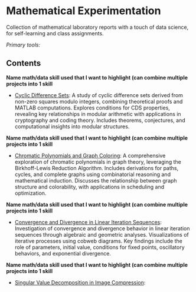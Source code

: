 # Mathematical Experimentation
Collection of mathematical laboratory reports with a touch of data science, for self-learning and class assignments.

*Primary tools:*

## Contents
**Name math/data skill used that I want to highlight (can combine multiple projects into 1 skill**
- [Cyclic Difference Sets](cyclic-difference-sets/cyclic-difference-sets.pdf): A study of cyclic difference sets derived from non-zero squares modulo integers, combining theoretical proofs and MATLAB computations. Explores conditions for CDS properties, revealing key relationships in modular arithmetic with applications in cryptography and coding theory. Includes theorems, conjectures, and computational insights into modular structures.

**Name math/data skill used that I want to highlight (can combine multiple projects into 1 skill**
- [Chromatic Polynomials and Graph Coloring](chromatic-polynomials-and-graph-coloring/chromatic-polynomials-birkhoff-lewis-method.pdf): A comprehensive exploration of chromatic polynomials in graph theory, leveraging the Birkhoff-Lewis Reduction Algorithm. Includes derivations for paths, cycles, and complete graphs using combinatorial reasoning and mathematical induction. Discusses the relationship between graph structure and colorability, with applications in scheduling and optimization.

**Name math/data skill used that I want to highlight (can combine multiple projects into 1 skill**
- [Convergence and Divergence in Linear Iteration Sequences](iteration-sequence-analysis/convergence-divergence-in-linear-iteration-sequences.pdf): Investigation of convergence and divergence behavior in linear iteration sequences through algebraic and geometric analyses. Visualizations of iterative processes using cobweb diagrams. Key findings include the role of parameters, initial value, conditions for fixed points, oscillatory behaviors, and exponential divergence.

**Name math/data skill used that I want to highlight (can combine multiple projects into 1 skill**
- [Singular Value Decomposition in Image Compression](): 
